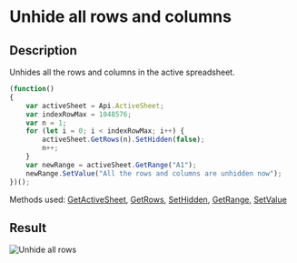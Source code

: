 # Unhide all rows and columns

## Description

Unhides all the rows and columns in the active spreadsheet.

<!-- This code snippet is shown in the screenshot. -->

<!-- eslint-skip -->

``` ts
(function()
{
    var activeSheet = Api.ActiveSheet;
    var indexRowMax = 1048576;
    var n = 1;
    for (let i = 0; i < indexRowMax; i++) {
        activeSheet.GetRows(n).SetHidden(false);
        n++;
    }
    var newRange = activeSheet.GetRange("A1");
    newRange.SetValue("All the rows and columns are unhidden now");
})();
```

Methods used: [GetActiveSheet](../../../../office-api/usage-api/spreadsheet-api/Api/Methods/GetActiveSheet.md), [GetRows](../../../../office-api/usage-api/spreadsheet-api/ApiWorksheet/Methods/GetRows.md), [SetHidden](../../../../office-api/usage-api/spreadsheet-api/ApiRange/Methods/SetValue.md), [GetRange](../../../../office-api/usage-api/spreadsheet-api/ApiWorksheet/Methods/GetRange.md), [SetValue](../../../../office-api/usage-api/spreadsheet-api/ApiRange/Methods/SetValue.md)

## Result

![Unhide all rows](/assets/images/plugins/unhide-all-rows.png)
